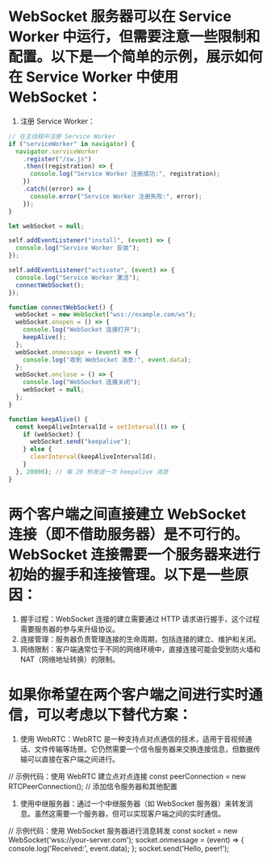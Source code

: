 # WebSocket 服务器可以在 Service Worker 中运行，但需要注意一些限制和配置。以下是一个简单的示例，展示如何在 Service Worker 中使用 WebSocket：

1.  注册 Service Worker：

```js
// 在主线程中注册 Service Worker
if ("serviceWorker" in navigator) {
  navigator.serviceWorker
    .register("/sw.js")
    .then((registration) => {
      console.log("Service Worker 注册成功:", registration);
    })
    .catch((error) => {
      console.error("Service Worker 注册失败:", error);
    });
}
```

```ts // 1.  Service Worker 文件 (sw.js)：
let webSocket = null;

self.addEventListener("install", (event) => {
  console.log("Service Worker 安装");
});

self.addEventListener("activate", (event) => {
  console.log("Service Worker 激活");
  connectWebSocket();
});

function connectWebSocket() {
  webSocket = new WebSocket("wss://example.com/ws");
  webSocket.onopen = () => {
    console.log("WebSocket 连接打开");
    keepAlive();
  };
  webSocket.onmessage = (event) => {
    console.log("收到 WebSocket 消息:", event.data);
  };
  webSocket.onclose = () => {
    console.log("WebSocket 连接关闭");
    webSocket = null;
  };
}

function keepAlive() {
  const keepAliveIntervalId = setInterval(() => {
    if (webSocket) {
      webSocket.send("keepalive");
    } else {
      clearInterval(keepAliveIntervalId);
    }
  }, 20000); // 每 20 秒发送一次 keepalive 消息
}
```

# 两个客户端之间直接建立 WebSocket 连接（即不借助服务器）是不可行的。WebSocket 连接需要一个服务器来进行初始的握手和连接管理。以下是一些原因：

1.  握手过程：WebSocket 连接的建立需要通过 HTTP 请求进行握手，这个过程需要服务器的参与来升级协议。
2.  连接管理：服务器负责管理连接的生命周期，包括连接的建立、维护和关闭。
3.  网络限制：客户端通常位于不同的网络环境中，直接连接可能会受到防火墙和 NAT（网络地址转换）的限制。

# 如果你希望在两个客户端之间进行实时通信，可以考虑以下替代方案：

1.  使用 WebRTC：WebRTC 是一种支持点对点通信的技术，适用于音视频通话、文件传输等场景。它仍然需要一个信令服务器来交换连接信息，但数据传输可以直接在客户端之间进行。

// 示例代码：使用 WebRTC 建立点对点连接
const peerConnection = new RTCPeerConnection();
// 添加信令服务器和其他配置

1.  使用中继服务器：通过一个中继服务器（如 WebSocket 服务器）来转发消息。虽然这需要一个服务器，但可以实现客户端之间的实时通信。

// 示例代码：使用 WebSocket 服务器进行消息转发
const socket = new WebSocket('wss://your-server.com');
socket.onmessage = (event) => {
console.log('Received:', event.data);
};
socket.send('Hello, peer!');

